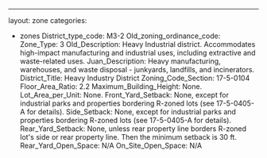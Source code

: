---
layout: zone
categories: 
  - zones
District_type_code: M3-2
Old_zoning_ordinance_code: 
Zone_Type: 3
Old_Description: Heavy Industrial district. Accommodates high-impact 
manufacturing and industrial uses, including extractive and waste-related uses.
Juan_Description: Heavy manufacturing, warehouses, and waste disposal - junkyards, landfills, and incinerators.
District_Title: Heavy Industry District
Zoning_Code_Section: 17-5-0104
Floor_Area_Ratio: 2.2
Maximum_Building_Height: None.
Lot_Area_per_Unit: None.
Front_Yard_Setback: None, except for industrial parks and properties bordering R-zoned lots (see 17-5-0405-A for details).
Side_Setback: None, except for industrial parks and properties bordering R-zoned lots (see 17-5-0405-A for details).
Rear_Yard_Setback: None, unless rear property line borders R-zoned lot's side or rear property line. Then the minimum setback is 30 ft.
Rear_Yard_Open_Space: N/A
On_Site_Open_Space: N/A
